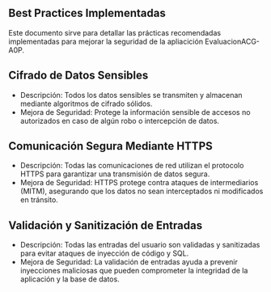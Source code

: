 ## Best Practices Implementadas ##
Este documento sirve para detallar las prácticas recomendadas 
implementadas para mejorar la seguridad de la apliacición EvaluacionACG-A0P.

## Cifrado de Datos Sensibles ##

  * Descripción: Todos los datos sensibles se transmiten y almacenan mediante
  algoritmos de cifrado sólidos.
  * Mejora de Seguridad: Protege la información sensible de accesos no
  autorizados en caso de algún robo o intercepción de datos.

## Comunicación Segura Mediante HTTPS ##

  * Descripción: Todas las comunicaciones de red utilizan el protocolo HTTPS
  para garantizar una transmisión de datos segura.
  * Mejora de Seguridad: HTTPS protege contra ataques de intermediarios (MITM),
  asegurando que los datos no sean interceptados ni modificados en tránsito.

## Validación y Sanitización de Entradas ##

  * Descripción: Todas las entradas del usuario son validadas y sanitizadas
  para evitar ataques de inyección de código y SQL.
  * Mejora de Seguridad: La validación de entradas ayuda a prevenir inyecciones
  maliciosas que pueden comprometer la integridad de la aplicación y la base de datos.
